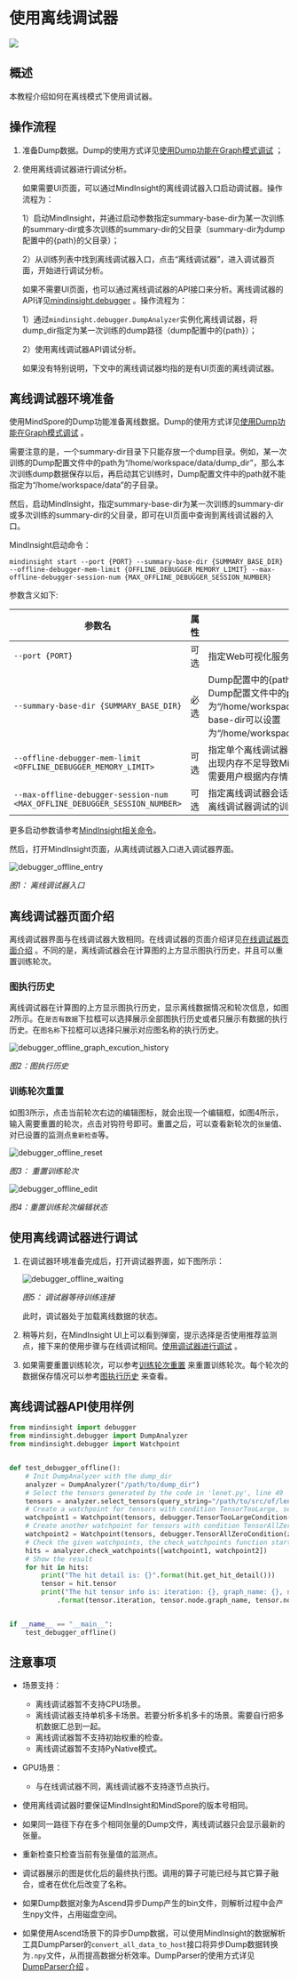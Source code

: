 # 使用离线调试器

<a href="https://gitee.com/mindspore/docs/blob/r1.7/docs/mindinsight/docs/source_zh_cn/debugger_offline.md" target="_blank"><img src="https://mindspore-website.obs.cn-north-4.myhuaweicloud.com/website-images/r1.7/resource/_static/logo_source.png"></a>

## 概述

本教程介绍如何在离线模式下使用调试器。

## 操作流程

1. 准备Dump数据。Dump的使用方式详见[使用Dump功能在Graph模式调试](https://www.mindspore.cn/tutorials/experts/zh-CN/r1.7/debug/dump.html) ；
2. 使用离线调试器进行调试分析。

   如果需要UI页面，可以通过MindInsight的离线调试器入口启动调试器。操作流程为：

    1）启动MindInsight，并通过启动参数指定summary-base-dir为某一次训练的summary-dir或多次训练的summary-dir的父目录（summary-dir为dump配置中的{path}的父目录）；

    2）从训练列表中找到离线调试器入口，点击“离线调试器”，进入调试器页面，开始进行调试分析。

   如果不需要UI页面，也可以通过离线调试器的API接口来分析。离线调试器的API详见[mindinsight.debugger](https://www.mindspore.cn/mindinsight/docs/zh-CN/r1.7/mindinsight.debugger.html) 。操作流程为：

    1）通过`mindinsight.debugger.DumpAnalyzer`实例化离线调试器，将dump_dir指定为某一次训练的dump路径（dump配置中的{path}）；

    2）使用离线调试器API调试分析。

   如果没有特别说明，下文中的离线调试器均指的是有UI页面的离线调试器。

## 离线调试器环境准备

使用MindSpore的Dump功能准备离线数据。Dump的使用方式详见[使用Dump功能在Graph模式调试](https://www.mindspore.cn/tutorials/experts/zh-CN/r1.7/debug/dump.html) 。

需要注意的是，一个summary-dir目录下只能存放一个dump目录。例如，某一次训练的Dump配置文件中的path为“/home/workspace/data/dump_dir”，那么本次训练dump数据保存以后，再启动其它训练时，Dump配置文件中的path就不能指定为“/home/workspace/data”的子目录。

然后，启动MindInsight，指定summary-base-dir为某一次训练的summary-dir或多次训练的summary-dir的父目录，即可在UI页面中查询到离线调试器的入口。

MindInsight启动命令：

```text
mindinsight start --port {PORT} --summary-base-dir {SUMMARY_BASE_DIR} --offline-debugger-mem-limit {OFFLINE_DEBUGGER_MEMORY_LIMIT} --max-offline-debugger-session-num {MAX_OFFLINE_DEBUGGER_SESSION_NUMBER}
```

参数含义如下:

|参数名|属性|功能描述|参数类型|默认值|取值范围|
|---|---|---|---|---|---|
|`--port {PORT}`|可选|指定Web可视化服务端口。|Integer|8080|1~65535|
|`--summary-base-dir {SUMMARY_BASE_DIR}`|必选|Dump配置中的{path}路径的上一层或上两层。例如，Dump配置文件中的path为“/home/workspace/data/dump_dir”，summary-base-dir可以设置为“/home/workspace/data”或“/home/workspace”。|String|./|-|
|`--offline-debugger-mem-limit <OFFLINE_DEBUGGER_MEMORY_LIMIT>`|可选|指定单个离线调试器会话内存使用上限（单位MB），当出现内存不足导致MindInght离线调试器运行问题时，需要用户根据内存情况设置。|Integer|16*1024|6*1024~int32上限|
|`--max-offline-debugger-session-num <MAX_OFFLINE_DEBUGGER_SESSION_NUMBER>`|可选|指定离线调试器会话数上限，会话数指的是能同时使用离线调试器调试的训练作业个数。|Integer|2|1~2|

更多启动参数请参考[MindInsight相关命令](https://www.mindspore.cn/mindinsight/docs/zh-CN/r1.7/mindinsight_commands.html)。

然后，打开MindInsight页面，从离线调试器入口进入调试器界面。

![debugger_offline_entry](images/debugger_offline_entry.png)

*图1： 离线调试器入口*

## 离线调试器页面介绍

离线调试器界面与在线调试器大致相同。在线调试器的页面介绍详见[在线调试器页面介绍](https://www.mindspore.cn/mindinsight/docs/zh-CN/r1.7/debugger_online.html#调试器页面介绍) 。不同的是，离线调试器会在计算图的上方显示图执行历史，并且可以重置训练轮次。

### 图执行历史

离线调试器在计算图的上方显示图执行历史，显示离线数据情况和轮次信息，如图2所示。在`是否有数据`下拉框可以选择展示全部图执行历史或者只展示有数据的执行历史。在`图名称`下拉框可以选择只展示对应图名称的执行历史。

![debugger_offline_graph_excution_history](images/debugger_offline_graph_excution_histry.png)

*图2：图执行历史*

### 训练轮次重置

如图3所示，点击当前轮次右边的编辑图标，就会出现一个编辑框，如图4所示，输入需要重置的轮次，点击对钩符号即可。重置之后，可以查看新轮次的`张量`值、对已设置的监测点`重新检查`等。

![debugger_offline_reset](images/debugger_offline_reset.png)

*图3： 重置训练轮次*

![debugger_offline_edit](images/debugger_offline_edit.png)

*图4：重置训练轮次编辑状态*

## 使用离线调试器进行调试

1. 在调试器环境准备完成后，打开调试器界面，如下图所示：

    ![debugger_offline_waiting](images/debugger_offline_waiting.png)

    *图5： 调试器等待训练连接*

    此时，调试器处于加载离线数据的状态。

2. 稍等片刻，在MindInsight UI上可以看到弹窗，提示选择是否使用推荐监测点，接下来的使用步骤与在线调试相同。[使用调试器进行调试](https://www.mindspore.cn/mindinsight/docs/zh-CN/r1.7/debugger_online.html#使用调试器进行调试) 。

3. 如果需要重置训练轮次，可以参考[训练轮次重置](https://www.mindspore.cn/mindinsight/docs/zh-CN/r1.7/debugger_offline.html#训练轮次重置) 来重置训练轮次。每个轮次的数据保存情况可以参考[图执行历史](https://www.mindspore.cn/mindinsight/docs/zh-CN/r1.7/debugger_offline.html#图执行历史) 来查看。

## 离线调试器API使用样例

```python
from mindinsight import debugger
from mindinsight.debugger import DumpAnalyzer
from mindinsight.debugger import Watchpoint


def test_debugger_offline():
    # Init DumpAnalyzer with the dump_dir
    analyzer = DumpAnalyzer("/path/to/dump_dir")
    # Select the tensors generated by the code in 'lenet.py', line 49
    tensors = analyzer.select_tensors(query_string="/path/to/src/of/lenet.py:49", select_by="code_stack")
    # Create a watchpoint for tensors with condition TensorTooLarge, set the parameter abs_mean_gt=0.001
    watchpoint1 = Watchpoint(tensors, debugger.TensorTooLargeCondition(abs_mean_gt=0.001))
    # Create another watchpoint for tensors with condition TensorAllZero, set the parameter zero_percentage_ge=99.9
    watchpoint2 = Watchpoint(tensors, debugger.TensorAllZeroCondition(zero_percentage_ge=99.9))
    # Check the given watchpoints, the check_watchpoints function start a new process needs to be called through the main entry
    hits = analyzer.check_watchpoints([watchpoint1, watchpoint2])
    # Show the result
    for hit in hits:
        print("The hit detail is: {}".format(hit.get_hit_detail()))
        tensor = hit.tensor
        print("The hit tensor info is: iteration: {}, graph_name: {}, node_name: {}, rank: {}, slot: {}"
            .format(tensor.iteration, tensor.node.graph_name, tensor.node.name, tensor.rank, tensor.slot))


if __name__ == "__main__":
    test_debugger_offline()
```

## 注意事项

- 场景支持：
    - 离线调试器暂不支持CPU场景。
    - 离线调试器支持单机多卡场景。若要分析多机多卡的场景。需要自行把多机数据汇总到一起。
    - 离线调试器暂不支持初始权重的检查。
    - 离线调试器暂不支持PyNative模式。

- GPU场景：
    - 与在线调试器不同，离线调试器不支持逐节点执行。

- 使用离线调试器时要保证MindInsight和MindSpore的版本号相同。
- 如果同一路径下存在多个相同张量的Dump文件，离线调试器只会显示最新的张量。
- 重新检查只检查当前有张量值的监测点。
- 调试器展示的图是优化后的最终执行图。调用的算子可能已经与其它算子融合，或者在优化后改变了名称。
- 如果Dump数据对象为Ascend异步Dump产生的bin文件，则解析过程中会产生npy文件，占用磁盘空间。
- 如果使用Ascend场景下的异步Dump数据，可以使用MindInsight的数据解析工具DumpParser的`convert_all_data_to_host`接口将异步Dump数据转换为`.npy`文件，从而提高数据分析效率。DumpParser的使用方式详见[DumpParser介绍](https://gitee.com/mindspore/mindinsight/tree/r1.7/mindinsight/parser) 。
